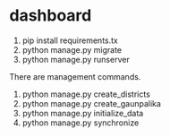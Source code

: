 # dashboard
1. pip install requirements.tx
2. python manage.py migrate 
3. python manage.py runserver

There are management commands.
1. python manage.py create_districts
2. python manage.py create_gaunpalika
3. python manage.py initialize_data
4. python manage.py synchronize
